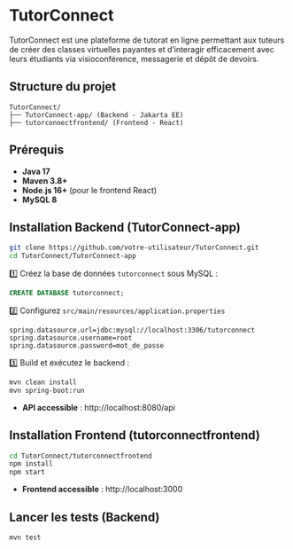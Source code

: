 
# TutorConnect

TutorConnect est une plateforme de tutorat en ligne permettant aux tuteurs de créer des classes virtuelles payantes et d’interagir efficacement avec leurs étudiants via visioconférence, messagerie et dépôt de devoirs.

## Structure du projet

```
TutorConnect/
├── TutorConnect-app/ (Backend - Jakarta EE)
├── tutorconnectfrontend/ (Frontend - React)
```

## Prérequis

- **Java 17**
- **Maven 3.8+**
- **Node.js 16+** (pour le frontend React)
- **MySQL 8**

## Installation Backend (TutorConnect-app)

```bash
git clone https://github.com/votre-utilisateur/TutorConnect.git
cd TutorConnect/TutorConnect-app
```

1️⃣ Créez la base de données `tutorconnect` sous MySQL :  
```sql
CREATE DATABASE tutorconnect;
```

2️⃣ Configurez `src/main/resources/application.properties`  


```properties
spring.datasource.url=jdbc:mysql://localhost:3306/tutorconnect
spring.datasource.username=root
spring.datasource.password=mot_de_passe
```

3️⃣ Build et exécutez le backend :  
```bash
mvn clean install
mvn spring-boot:run
```

- **API accessible** : http://localhost:8080/api

## Installation Frontend (tutorconnectfrontend)

```bash
cd TutorConnect/tutorconnectfrontend
npm install
npm start
```

- **Frontend accessible** : http://localhost:3000

## Lancer les tests (Backend)

```bash
mvn test
```
